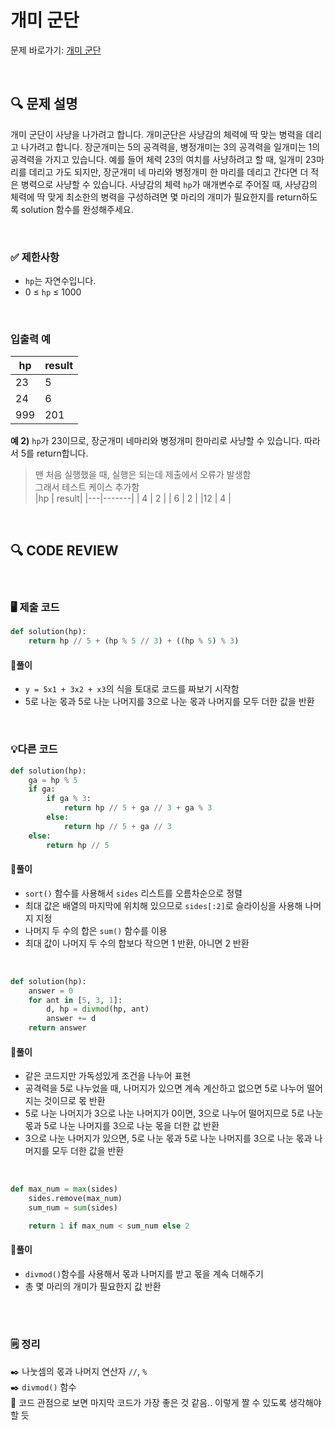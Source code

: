# 개미 군단

문제 바로가기: [개미 군단](https://school.programmers.co.kr/learn/courses/30/lessons/120837)

<br/>

## **🔍 문제 설명**

개미 군단이 사냥을 나가려고 합니다. 개미군단은 사냥감의 체력에 딱 맞는 병력을 데리고 나가려고 합니다. 장군개미는 5의 공격력을, 병정개미는 3의 공격력을 일개미는 1의 공격력을 가지고 있습니다. 예를 들어 체력 23의 여치를 사냥하려고 할 때, 일개미 23마리를 데리고 가도 되지만, 장군개미 네 마리와 병정개미 한 마리를 데리고 간다면 더 적은 병력으로 사냥할 수 있습니다. 사냥감의 체력 `hp`가 매개변수로 주어질 때, 사냥감의 체력에 딱 맞게 최소한의 병력을 구성하려면 몇 마리의 개미가 필요한지를 return하도록 solution 함수를 완성해주세요.

<br/>

### **✅ 제한사항**

- `hp`는 자연수입니다.
- 0 ≤ `hp` ≤ 1000
<br/>

### **입출력 예**

| hp | result |
|----|--------|
| 23 |    5   |
| 24 |    6   |
| 999|   201  |

**예 2)**
`hp`가 23이므로, 장군개미 네마리와 병정개미 한마리로 사냥할 수 있습니다. 따라서 5를 return합니다.   
     
>맨 처음 실행했을 때, 실행은 되는데 제출에서 오류가 발생함   
>그래서 테스트 케이스 추가함    
> |hp | result|
> |---|-------|
> | 4 |   2   |
> | 6 |   2   |
> |12 |   4   |

<br/>

## **🔍 CODE REVIEW**
<br/>

### **🖥️ 제출 코드**

```python
def solution(hp):
    return hp // 5 + (hp % 5 // 3) + ((hp % 5) % 3)
```

#### **📍풀이**

- `y = 5x1 + 3x2 + x3`의 식을 토대로 코드를 짜보기 시작함
- 5로 나눈 몫과 5로 나눈 나머지를 3으로 나눈 몫과 나머지를 모두 더한 값을 반환

<br/>

### **💡다른 코드**

```python
def solution(hp):
    ga = hp % 5
    if ga:
        if ga % 3:
            return hp // 5 + ga // 3 + ga % 3
        else:
            return hp // 5 + ga // 3
    else:
        return hp // 5
```

#### **📍풀이**

- `sort()` 함수를 사용해서 `sides` 리스트를 오름차순으로 정렬
- 최대 값은 배열의 마지막에 위치해 있으므로 `sides[:2]`로 슬라이싱을 사용해 나머지 지정
- 나머지 두 수의 합은 `sum()` 함수를 이용
- 최대 값이 나머지 두 수의 합보다 작으면 1 반환, 아니면 2 반환
<br/>

```python
def solution(hp):
    answer = 0
    for ant in [5, 3, 1]:
        d, hp = divmod(hp, ant)
        answer += d
    return answer
```

#### **📍풀이**

- 같은 코드지만 가독성있게 조건을 나누어 표현
- 공격력을 5로 나누었을 때, 나머지가 있으면 계속 계산하고 없으면 5로 나누어 떨어지는 것이므로 몫 반환
- 5로 나눈 나머지가 3으로 나눈 나머지가 0이면, 3으로 나누어 떨어지므로 5로 나눈 몫과 5로 나눈 나머지를 3으로 나눈 몫을 더한 값 반환
- 3으로 나눈 나머지가 있으면, 5로 나눈 몫과 5로 나눈 나머지를 3으로 나눈 몫과 나머지를 모두 더한 값을 반환
<br/>

```python
def max_num = max(sides)
    sides.remove(max_num)
    sum_num = sum(sides)

    return 1 if max_num < sum_num else 2
```

#### **📍풀이**

- `divmod()`함수를 사용해서 몫과 나머지를 받고 몫을 계속 더해주기
- 총 몇 마리의 개미가 필요한지 값 반환
<br/>

  #
### **🗒️ 정리**
✒️ 나눗셈의 몫과 나머지 연산자 `//`, `%`   
✒️ `divmod()` 함수   
📌 코드 관점으로 보면 마지막 코드가 가장 좋은 것 같음.. 이렇게 짤 수 있도록 생각해야 할 듯
